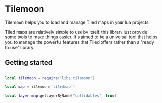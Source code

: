 # Tilemoon

Tilemoon helps you to load and manage Tiled maps in your lua projects.

Tiled maps are relatively simple to use by itself, this library just provide some tools to make things easier. It's aimed to be a universal tool that helps you to manage the powerful features that Tiled offers rather than a "ready to use" library.

## Getting started

```lua

local tilemoon = require("libs.tilemoon")

local map = tilemoon("tiledmap")

local layer map:getLayerByName("collidables", true)
```